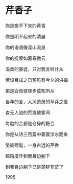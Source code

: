    

# 芹香子

你是夜不下来的黄昏

你是明不起来的清晨

你的语调像深山流泉

你的抚摩如暮春微云

温柔的暴徒，只对我言听计从

若设目成之日预见有今夕的洪福

那是会惊骇却步莫知所从

当年的爱，大风萧萧的草莽之爱

杳无人迹的荒垅破冢间

每度的合都是仓猝的野合

你是从诗三百篇中褰裳涉水而来

髧彼两髦，一身古远的芹香

越陌度阡到我身边躺下

到我身边躺下已是楚辞苍茫了

1995
